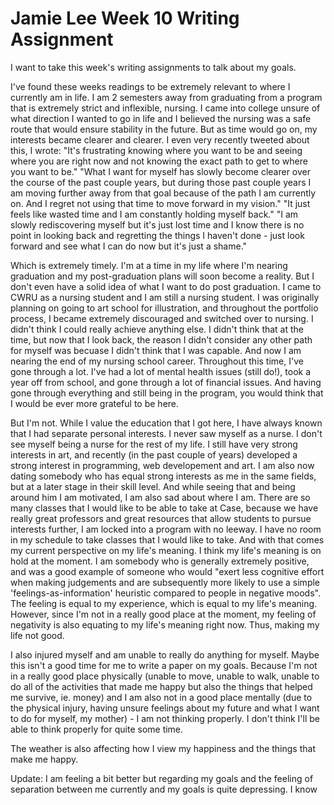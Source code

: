 # Jamie Lee Week 10 Writing Assignment 
I want to take this week's writing assignments to talk about my goals. 

I've found these weeks readings to be extremely relevant to where I currently am in life. I am 2 semesters away from graduating from a program that is extremely strict and inflexible, nursing. I came into college unsure of what direction I wanted to go in life and I believed the nursing was a safe route that would ensure stability in the future. But as time would go on, my interests became clearer and clearer. 
I even very recently tweeted about this, I wrote: 
"It's frustrating knowing where you want to be and seeing where you are right now
and not knowing the exact path to get to where you want to be."
"What I want for myself has slowly become clearer over the course of the past couple years, but during those past couple years I am moving further away from that goal because of the path I am currently on. And I regret not using that time to move forward in my vision."
"It just feels like wasted time and I am constantly holding myself back."
"I am slowly rediscovering myself but it's just lost time and I know there is no point in looking back and regretting the things I haven't done - just look forward and see what I can do now but it's just a shame."

Which is extremely timely. I'm at a time in my life where I'm nearing graduation and my post-graduation plans will soon become a reality. But I don't even have a solid idea of what I want to do post graduation. I came to CWRU as a nursing student and I am still a nursing student. I was originally planning on going to art school for illustration, and throughout the portfolio process, I became extremely discouraged and switched over to nursing. I didn't think I could really achieve anything else. I didn't think that at the time, but now that I look back, the reason I didn't consider any other path for myself was becuase I didn't think that I was capable. 
And now I am nearing the end of my nursing school career. Throughout this time, I've gone through a lot. I've had a lot of mental health issues (still do!), took a year off from school, and gone through a lot of financial issues. And having gone through everything and still being in the program, you would think that I would be ever more grateful to be here. 

But I'm not.
While I value the education that I got here, I have always known that I had separate personal interests. I never saw myself as a nurse. I don't see myself being a nurse for the rest of my life. I still have very strong interests in art, and recently (in the past couple of years) developed a strong interest in programming, web developement and art. I am also now dating somebody who has equal strong interests as me in the same fields, but at a later stage in their skill level. And while seeing that and being around him I am motivated, I am also sad about where I am. There are so many classes that I would like to be able to take at Case, because we have really great professors and great resources that allow students to pursue interests further, I am locked into a program with no leeway. I have no room in my schedule to take classes that I would like to take. And with that comes my current perspective on my life's meaning. 
I think my life's meaning is on hold at the moment. I am somebody who is generally extremely positive, and was a good example of someone who would "exert less cognitive effort when making judgements and are subsequently more likely to use a simple 'feelings-as-information' heuristic compared to people in negative moods". The feeling is equal to my experience, which is equal to my life's meaning. However, since I'm not in a really good place at the moment, my feeling of negativity is also equating to my life's meaning right now. Thus, making my life not good. 

I also injured myself and am unable to really do anything for myself. Maybe this isn't a good time for me to write a paper on my goals. Because I'm not in a really good place physically (unable to move, unable to walk, unable to do all of the activities that made me happy but also the things that helped me survive, ie. money) and I am also not in a good place mentally (due to the physical injury, having unsure feelings about my future and what I want to do for myself, my mother) - I am not thinking properly. I don't think I'll be able to think properly for quite some time. 

The weather is also affecting how I view my happiness and the things that make me happy. 

Update: I am feeling a bit better but regarding my goals and the feeling of separation between me currently and my goals is quite depressing. I know 